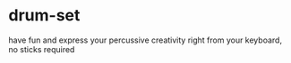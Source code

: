 # drum-set
have fun and express your percussive creativity right from your keyboard, no sticks required
